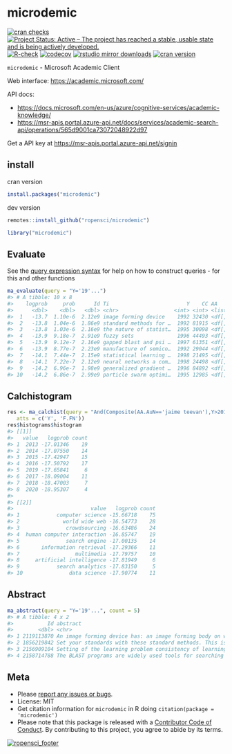 microdemic
==========



[![cran checks](https://cranchecks.info/badges/worst/microdemic)](https://cranchecks.info/pkgs/microdemic)
[![Project Status: Active – The project has reached a stable, usable state and is being actively developed.](https://www.repostatus.org/badges/latest/active.svg)](https://www.repostatus.org/#active)
[![R-check](https://github.com/ropensci/microdemic/workflows/R-check/badge.svg)](https://github.com/ropensci/microdemic/actions?query=workflow%3AR-check)
[![codecov](https://codecov.io/gh/ropensci/microdemic/branch/master/graph/badge.svg)](https://codecov.io/gh/ropensci/microdemic)
[![rstudio mirror downloads](https://cranlogs.r-pkg.org/badges/microdemic)](https://github.com/r-hub/cranlogs.app)
[![cran version](https://www.r-pkg.org/badges/version/microdemic)](https://cran.r-project.org/package=microdemic)

`microdemic` - Microsoft Academic Client

Web interface: https://academic.microsoft.com/

API docs:
- https://docs.microsoft.com/en-us/azure/cognitive-services/academic-knowledge/
- https://msr-apis.portal.azure-api.net/docs/services/academic-search-api/operations/565d9001ca73072048922d97

Get a API key at https://msr-apis.portal.azure-api.net/signin

## install

cran version


```r
install.packages("microdemic")
```

dev version


```r
remotes::install_github("ropensci/microdemic")
```


```r
library("microdemic")
```

## Evaluate

See the [query expression syntax](https://docs.microsoft.com/en-us/azure/cognitive-services/academic-knowledge/queryexpressionsyntax)
for help on how to construct queries - for this and other functions


```r
ma_evaluate(query = "Y='19'...")
#> # A tibble: 10 x 8
#>    logprob     prob      Id Ti                         Y    CC AA      J.JN     
#>      <dbl>    <dbl>   <dbl> <chr>                  <int> <int> <list>  <chr>    
#>  1   -13.7  1.10e-6  2.12e9 image forming device    1992 32430 <df[,1… <NA>     
#>  2   -13.8  1.04e-6  1.86e9 standard methods for …  1992 81915 <df[,1… <NA>     
#>  3   -13.8  1.03e-6  2.16e9 the nature of statist…  1995 30098 <df[,1… <NA>     
#>  4   -13.9  9.18e-7  2.91e9 fuzzy sets              1996 44493 <df[,1… <NA>     
#>  5   -13.9  9.12e-7  2.16e9 gapped blast and psi …  1997 61351 <df[,1… nucleic …
#>  6   -13.9  8.77e-7  2.23e9 manufacture of semico…  1992 29044 <df[,1… <NA>     
#>  7   -14.1  7.44e-7  2.15e9 statistical learning …  1998 21495 <df[,1… <NA>     
#>  8   -14.1  7.22e-7  2.12e9 neural networks a com…  1998 24498 <df[,1… <NA>     
#>  9   -14.2  6.96e-7  1.98e9 generalized gradient …  1996 84892 <df[,1… physical…
#> 10   -14.2  6.86e-7  2.99e9 particle swarm optimi…  1995 12985 <df[,1… <NA>
```

## Calchistogram


```r
res <- ma_calchist(query = "And(Composite(AA.AuN=='jaime teevan'),Y>2012)",
   atts = c('Y', 'F.FN'))
res$histograms$histogram
#> [[1]]
#>   value   logprob count
#> 1  2013 -17.01346    19
#> 2  2014 -17.07550    14
#> 3  2015 -17.42947    15
#> 4  2016 -17.50792    17
#> 5  2019 -17.65841     6
#> 6  2017 -18.09004    11
#> 7  2018 -18.47003     7
#> 8  2020 -18.95307     4
#> 
#> [[2]]
#>                         value   logprob count
#> 1            computer science -15.66718    75
#> 2              world wide web -16.54773    28
#> 3               crowdsourcing -16.63486    24
#> 4  human computer interaction -16.85747    19
#> 5               search engine -17.00135    14
#> 6       information retrieval -17.29366    11
#> 7                  multimedia -17.79757    10
#> 8     artificial intelligence -17.81949     6
#> 9            search analytics -17.83150     5
#> 10               data science -17.90774    11
```

## Abstract


```r
ma_abstract(query = "Y='19'...", count = 5)
#> # A tibble: 4 x 2
#>           Id abstract                                                           
#>        <dbl> <chr>                                                              
#> 1 2119113870 An image forming device has: an image forming body on which an ima…
#> 2 1856219842 Set your standards with these standard methods. This is it: the mo…
#> 3 2156909104 Setting of the learning problem consistency of learning processes …
#> 4 2158714788 The BLAST programs are widely used tools for searching protein and…
```


## Meta

* Please [report any issues or bugs](https://github.com/ropensci/microdemic/issues).
* License: MIT
* Get citation information for `microdemic` in R doing `citation(package = 'microdemic')`
* Please note that this package is released with a [Contributor Code of Conduct](https://ropensci.org/code-of-conduct/). By contributing to this project, you agree to abide by its terms.

[![ropensci_footer](https://ropensci.org/public_images/github_footer.png)](https://ropensci.org)
